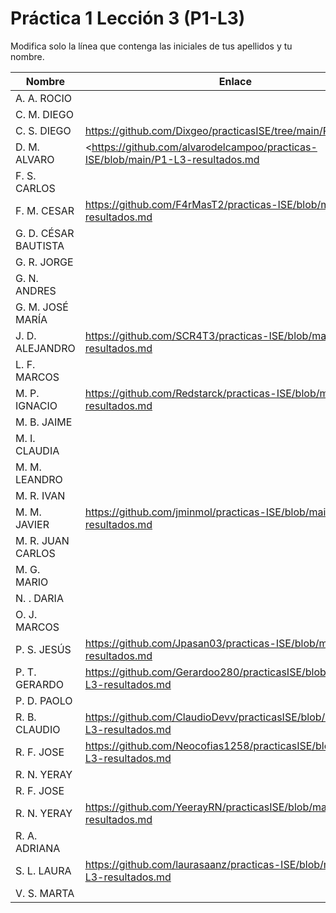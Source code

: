 # Práctica 1 Lección 3 (P1-L3)

Modifica solo la línea que contenga las iniciales de tus apellidos y tu nombre.

| Nombre       | Enlace                                                                   |
| --------------- | ---------------------------------------------------------- |
| A. A. ROCIO | <!--enlace-->                                                           |
| C. M. DIEGO | <!--enlace-->                                                           |
| C. S. DIEGO |  https://github.com/Dixgeo/practicasISE/tree/main/P1                                                         |
| D. M. ALVARO | <https://github.com/alvarodelcampoo/practicas-ISE/blob/main/P1-L3-resultados.md                                                         |
| F. S. CARLOS | <!--enlace-->                                                           |
| F. M. CESAR | https://github.com/F4rMasT2/practicas-ISE/blob/main/P1-L3-resultados.md                                                           |
| G. D. CÉSAR BAUTISTA | <!--enlace-->                                                           |
| G. R. JORGE | <!--enlace-->                                                           |
| G. N. ANDRES | <!--enlace-->                                                           |
| G. M. JOSÉ MARÍA | <!--enlace-->                                                           |
| J. D. ALEJANDRO | <!--enlace-->https://github.com/SCR4T3/practicas-ISE/blob/main/P1-L3-resultados.md                                                           |
| L. F. MARCOS | <!--enlace-->                                                           |
| M. P. IGNACIO | https://github.com/Redstarck/practicas-ISE/blob/main/P1-L3-resultados.md |
| M. B. JAIME | <!--enlace-->                                                           |
| M. I. CLAUDIA | <!--enlace-->                                                           |
| M. M. LEANDRO | <!--enlace-->                                                           |
| M. R. IVAN | <!--enlace-->                                                           |
| M. M. JAVIER | https://github.com/jminmol/practicas-ISE/blob/main/P1-L3-resultados.md                                                           |
| M. R. JUAN CARLOS | <!--enlace-->                                                           |
| M. G. MARIO | <!--enlace-->                                                           |
| N. . DARIA | <!--enlace-->                                                           |
| O. J. MARCOS | <!--enlace-->                                                           |
| P. S. JESÚS | https://github.com/Jpasan03/practicas-ISE/blob/main/P1-L3-resultados.md                                                           |
| P. T. GERARDO | https://github.com/Gerardoo280/practicasISE/blob/main/P1-L3-resultados.md  |
| P. D. PAOLO | <!--enlace-->                                                           |
| R. B. CLAUDIO | https://github.com/ClaudioDevv/practicasISE/blob/main/P1-L3-resultados.md|
| R. F. JOSE |https://github.com/Neocofias1258/practicasISE/blob/main/P1-L3-resultados.md|
| R. N. YERAY | <!--enlace-->                                                           |
| R. F. JOSE | <!--enlace-->                                                           |
| R. N. YERAY | https://github.com/YeerayRN/practicasISE/blob/main/P1-L3-resultados.md  |
| R. A. ADRIANA | <!--enlace-->                                                           |
| S. L. LAURA | https://github.com/laurasaanz/practicas-ISE/blob/main/P1-L3-resultados.md                                          |
| V. S. MARTA | <!--enlace-->                                                           |
